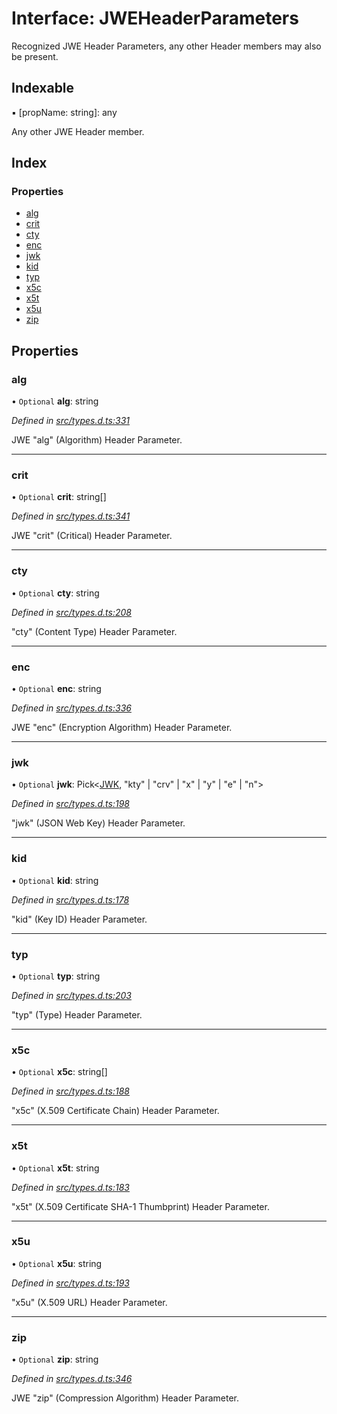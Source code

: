 # Interface: JWEHeaderParameters

Recognized JWE Header Parameters, any other Header members
may also be present.

## Indexable

▪ [propName: string]: any

Any other JWE Header member.

## Index

### Properties

* [alg](_types_d_.jweheaderparameters.md#alg)
* [crit](_types_d_.jweheaderparameters.md#crit)
* [cty](_types_d_.jweheaderparameters.md#cty)
* [enc](_types_d_.jweheaderparameters.md#enc)
* [jwk](_types_d_.jweheaderparameters.md#jwk)
* [kid](_types_d_.jweheaderparameters.md#kid)
* [typ](_types_d_.jweheaderparameters.md#typ)
* [x5c](_types_d_.jweheaderparameters.md#x5c)
* [x5t](_types_d_.jweheaderparameters.md#x5t)
* [x5u](_types_d_.jweheaderparameters.md#x5u)
* [zip](_types_d_.jweheaderparameters.md#zip)

## Properties

### alg

• `Optional` **alg**: string

*Defined in [src/types.d.ts:331](https://github.com/panva/jose/blob/v3.7.0/src/types.d.ts#L331)*

JWE "alg" (Algorithm) Header Parameter.

___

### crit

• `Optional` **crit**: string[]

*Defined in [src/types.d.ts:341](https://github.com/panva/jose/blob/v3.7.0/src/types.d.ts#L341)*

JWE "crit" (Critical) Header Parameter.

___

### cty

• `Optional` **cty**: string

*Defined in [src/types.d.ts:208](https://github.com/panva/jose/blob/v3.7.0/src/types.d.ts#L208)*

"cty" (Content Type) Header Parameter.

___

### enc

• `Optional` **enc**: string

*Defined in [src/types.d.ts:336](https://github.com/panva/jose/blob/v3.7.0/src/types.d.ts#L336)*

JWE "enc" (Encryption Algorithm) Header Parameter.

___

### jwk

• `Optional` **jwk**: Pick<[JWK](_types_d_.jwk.md), \"kty\" \| \"crv\" \| \"x\" \| \"y\" \| \"e\" \| \"n\"\>

*Defined in [src/types.d.ts:198](https://github.com/panva/jose/blob/v3.7.0/src/types.d.ts#L198)*

"jwk" (JSON Web Key) Header Parameter.

___

### kid

• `Optional` **kid**: string

*Defined in [src/types.d.ts:178](https://github.com/panva/jose/blob/v3.7.0/src/types.d.ts#L178)*

"kid" (Key ID) Header Parameter.

___

### typ

• `Optional` **typ**: string

*Defined in [src/types.d.ts:203](https://github.com/panva/jose/blob/v3.7.0/src/types.d.ts#L203)*

"typ" (Type) Header Parameter.

___

### x5c

• `Optional` **x5c**: string[]

*Defined in [src/types.d.ts:188](https://github.com/panva/jose/blob/v3.7.0/src/types.d.ts#L188)*

"x5c" (X.509 Certificate Chain) Header Parameter.

___

### x5t

• `Optional` **x5t**: string

*Defined in [src/types.d.ts:183](https://github.com/panva/jose/blob/v3.7.0/src/types.d.ts#L183)*

"x5t" (X.509 Certificate SHA-1 Thumbprint) Header Parameter.

___

### x5u

• `Optional` **x5u**: string

*Defined in [src/types.d.ts:193](https://github.com/panva/jose/blob/v3.7.0/src/types.d.ts#L193)*

"x5u" (X.509 URL) Header Parameter.

___

### zip

• `Optional` **zip**: string

*Defined in [src/types.d.ts:346](https://github.com/panva/jose/blob/v3.7.0/src/types.d.ts#L346)*

JWE "zip" (Compression Algorithm) Header Parameter.
